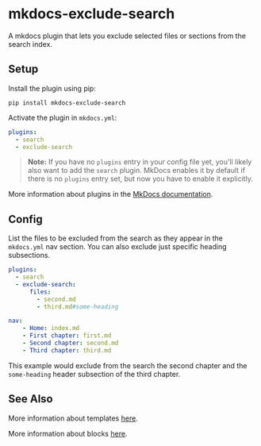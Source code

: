 # mkdocs-exclude-search

A mkdocs plugin that lets you exclude selected files or sections from the search index.

## Setup

Install the plugin using pip:

`pip install mkdocs-exclude-search`

Activate the plugin in `mkdocs.yml`:
```yaml
plugins:
  - search
  - exclude-search
```

> **Note:** If you have no `plugins` entry in your config file yet, you'll likely also want to add the `search` plugin. MkDocs enables it by default if there is no `plugins` entry set, but now you have to enable it explicitly.

More information about plugins in the [MkDocs documentation][mkdocs-plugins].

## Config

List the files to be excluded from the search as they appear in the `mkdocs.yml` nav 
section. You can also exclude just specific heading subsections.

```yaml
plugins:
  - search
  - exclude-search:
      files:
        - second.md
        - third.md#some-heading

```
```yaml
nav:
    - Home: index.md
    - First chapter: first.md
    - Second chapter: second.md
    - Third chapter: third.md
```

This example would exclude from the search the second chapter and the `some-heading` 
header subsection of the third chapter.


## See Also

More information about templates [here][mkdocs-template].

More information about blocks [here][mkdocs-block].

[mkdocs-plugins]: http://www.mkdocs.org/user-guide/plugins/
[mkdocs-template]: https://www.mkdocs.org/user-guide/custom-themes/#template-variables
[mkdocs-block]: https://www.mkdocs.org/user-guide/styling-your-docs/#overriding-template-blocks
